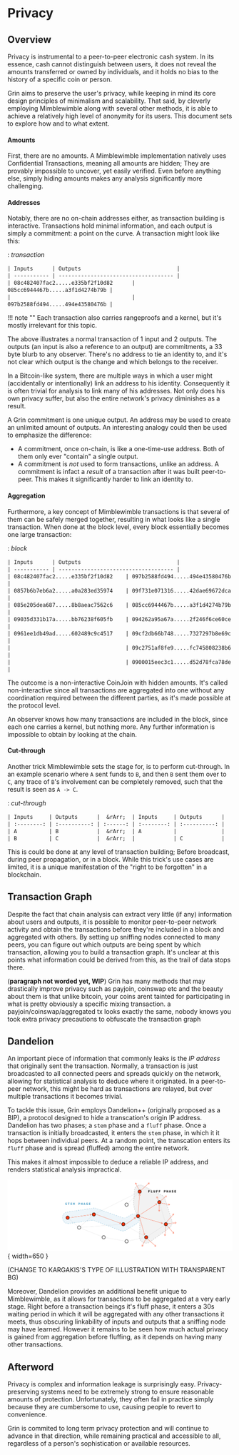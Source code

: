 # Privacy

## Overview

Privacy is instrumental to a peer-to-peer electronic cash system. In its essence, cash cannot distinguish between users, it does not reveal the amounts transferred or owned by individuals, and it holds no bias to the history of a specific coin or person.

Grin aims to preserve the user's privacy, while keeping in mind its core design principles of minimalism and scalability. That said, by cleverly employing Mimblewimble along with several other methods, it is able to achieve a relatively high level of anonymity for its users. This document sets to explore how and to what extent.

#### Amounts

First, there are no amounts. A Mimblewimble implementation natively uses Confidential Transactions, meaning all amounts are hidden; They are provably impossible to uncover, yet easily verified. Even before anything else, simply hiding amounts makes any analysis significantly more challenging.

#### Addresses

Notably, there are no on-chain addresses either, as transaction building is interactive. Transactions hold minimal information, and each output is simply a commitment: a point on the curve. A transaction might look like this:

:   *transaction*

    | Inputs      | Outputs                              |
    | ----------- | ------------------------------------ |
    | 08c482407fac2.....e335bf2f10d82      | 085cc6944467b.....a3f1d4274b79b |
    |                                      | 097b2588fd494.....494e43580476b |

!!! note ""
    Each transaction also carries rangeproofs and a kernel, but it's mostly irrelevant for this topic.

The above illustrates a normal transaction of 1 input and 2 outputs. The outputs (an input is also a reference to an output) are commitments, a 33 byte blurb to any observer. There's no address to tie an identity to, and it's not clear which output is the change and which belongs to the receiver.

In a Bitcoin-like system, there are multiple ways in which a user might (accidentally or intentionally) link an address to his identity. Consequently it is often trivial for analysis to link many of his addresses. Not only does his own privacy suffer, but also the entire network's privacy diminishes as a result.

A Grin commitment is one unique output. An address may be used to create an unlimited amount of outputs. An interesting analogy could then be used to emphasize the difference:

* A commitment, once on-chain, is like a one-time-use address. Both of them only ever "contain" a single output.
* A commitment is *not* used to form transactions, unlike an address. A commitment is infact a *result* of a transaction after it was built peer-to-peer. This makes it significantly harder to link an identity to.

#### Aggregation

Furthermore, a key concept of Mimblewimble transactions is that several of them can be safely merged together, resulting in what looks like a single transaction. When done at the block level, every block essentially becomes one large transaction:

:   *block*

    | Inputs      | Outputs                              |
    | ----------- | ------------------------------------ |
    | 08c482407fac2.....e335bf2f10d82    | 097b2588fd494.....494e43580476b  |
    | 0857b6b7eb6a2.....a0a283ed35974    | 09f731e071316.....42dae69672dca |
    | 085e205dea687.....8b8aeac7562c6    | 085cc6944467b.....a3f1d4274b79b |
    | 09035d331b17a.....bb76238f605fb    | 094262a95a67a.....2f246f6ce60ce |
    | 0961ee1db49ad.....602489c9c4517    | 09cf2db66b748.....7327297b8e69c |
    |                                    | 09c2751af8fe9.....fc745808238b6 |
    |                                    | 0900015eec3c1.....d52d78fca78de |

The outcome is a non-interactive CoinJoin with hidden amounts. It's called non-interactive since all transactions are aggregated into one without any coordination required between the different parties, as it's made possible at the protocol level. </br>

An observer knows how many transactions are included in the block, since each one carries a kernel, but nothing more. Any further information is impossible to obtain by looking at the chain.

#### Cut-through

Another trick Mimblewimble sets the stage for, is to perform cut-through. In an example scenario where `A` sent funds to `B`, and then `B` sent them over to `C`, any trace of `B`'s involvement can be completely removed, such that the result is seen as `A -> C`.

:   *cut-through*

    | Inputs     | Outputs      |  &rArr;  | Inputs     | Outputs      |
    | :--------: | :----------: | :------: | :--------: | :----------: |
    | A          | B            |  &rArr;  | A          |              |
    | B          | C            |  &rArr;  |            | C            |

This is could be done at any level of transaction building; Before broadcast, during peer propagation, or in a block. While this trick's use cases are limited, it is a unique manifestation of the "right to be forgotten" in a blockchain.

## Transaction Graph


Despite the fact that chain analysis can extract very little (if any) information about users and outputs, it is possible to monitor peer-to-peer network activity and obtain the transactions before they're included in a block and aggregated with others. By setting up sniffing nodes connected to many peers, you can figure out which outputs are being spent by which transaction, allowing you to build a transaction graph. It's unclear at this points what information could be derived from this, as the trail of data stops there.

(**paragraph not worded yet, WIP**)
Grin has many methods that may drastically improve privacy such as payjoin, coinswap etc and the beauty about them is that unlike bitcoin, your coins arent tainted for participating in what is pretty obviously a specific mixing transaction. a payjoin/coinswap/aggregated tx looks exactly the same, nobody knows you took extra privacy precautions to obfuscate the transaction graph

## Dandelion

An important piece of information that commonly leaks is the *IP address* that originally sent the transaction. Normally, a transaction is just broadcasted to all connected peers and spreads quickly on the network, allowing for statistical analysis to deduce where it originated. In a peer-to-peer network, this might be hard as transactions are relayed, but over multiple transactions it becomes trivial.

To tackle this issue, Grin employs Dandelion++ (originally proposed as a BIP), a protocol designed to hide a transcation's origin IP address. Dandelion has two phases; a `stem` phase and a `fluff` phase. Once a transaction is initially broadcasted, it enters the `stem` phase, in which it it hops between individual peers. At a random point, the transcation enters its `fluff` phase and is spread (fluffed) among the entire network.

This makes it almost impossible to deduce a reliable IP address, and renders statistical analysis impractical.

![dandelion](../assets/images/dandelion.png){ width=650 }

(CHANGE TO KARGAKIS'S TYPE OF ILLUSTRATION WITH TRANSPARENT BG)

Moreover, Dandelion provides an additional benefit unique to Mimblewimble, as it allows for transactions to be aggregated at a very early stage. Right before a transaction beings it's fluff phase, it enters a 30s waiting period in which it will be aggregated with any other transactions it meets, thus obscuring linkability of inputs and outputs that a sniffing node may have learned. However it remains to be seen how much actual privacy is gained from aggregation before fluffing, as it depends on having many other transactions.

## Afterword

Privacy is complex and information leakage is surprisingly easy. Privacy-preserving systems need to be extremely strong to ensure reasonable amounts of protection. Unfortunately, they often fail in practice simply because they are cumbersome to use, causing people to revert to convenience.

Grin is commited to long term privacy protection and will continue to advance in that direction, while remaining practical and accessible to all, regardless of a person's sophistication or available resources.
